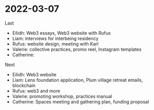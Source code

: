 # 2022-03-07

Last

* Eilidh: Web3 essays, Web3 website with Rufus
* Liam: interviews for interbeing residency
* Rufus: website design, meeting with Karl
* Valerie: collective practices, promo reel, Instagram templates
* Catherine:

Next

* Eilidh: Web3 website
* Liam: Lens foundation application, Plum village retreat emails, blockchain 
* Rufus: web3 and more
* Valerie: promoting workshop, practices manual
* Catherine: Spaces meeting and gathering plan, funding proposal